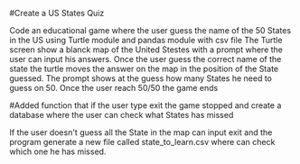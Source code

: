 #Create a US States Quiz

Code an educational game where the user guess the name of the 50 States in the US using Turtle module and pandas module with csv file
The Turtle screen show a blanck map of the United Stestes with a prompt where the user can input his answers.
Once the user guess the correct name of the state the turtle moves the answer on the map in the position of the State guessed.
The prompt shows at the guess how many States he need to guess on 50.
Once the user reach 50/50 the game ends

#Added function that if the user type exit the game stopped and create a database where the user can check what States has missed

If the user doesn't guess all the State in the map can input exit and the program generate a new file called state_to_learn.csv where can check which one he has missed.

